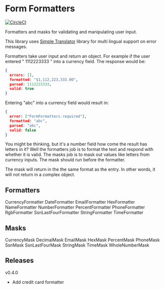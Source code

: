# Form Formatters

[![CircleCI](https://circleci.com/gh/AlchemyAlcove/FormFormatters/tree/master.svg?style=svg&circle-token=8d93970e17263a753de9a3f15a8cd855b345b91b)](https://circleci.com/gh/AlchemyAlcove/FormFormatters/tree/master)

Formatters and masks for validating and manipulating user input.

This library uses [Simple Translator](https://github.com/AlchemyAlcove/SimpleTranslator) library for multi lingual support on error messages.

Formatters take user input and return an object. For example if the user entered " 1112223333 " into a currency field. The response would be:

```json
{
  errors: [],
  formatted: "$1,112,223,333.00",
  parsed: 1112223333,
  valid: true
}
```

Entering "abc" into a currency field would result in:

```json
{
  error: ["FormFormatters.required"],
  formatted: "abc",
  parsed: "abc",
  valid: false
}
```

You might be thinking, but it's a number field how come the result has letters in it? Well the formatters job is to format the text and respond with whether it is valid. The masks job is to mask out values like letters from currency inputs. The mask should run before the formatter.

The mask will return in the the same format as the entry. In other words, it will not return in a complex object.

## Formatters
CurrencyFormatter
DateFormatter
EmailFormatter
HexFormatter
NameFormatter
NumberFormatter
PercentFormatter
PhoneFormatter
RgbFormatter
SsnLastFourFormatter
StringFormatter
TimeFormatter

## Masks
CurrencyMask
DecimalMask
EmailMask
HexMask
PercentMask
PhoneMask
SsnMask
SsnLastFourMask
StringMask
TimeMask
WholeNumberMask

## Releases

v0.4.0

- Add credit card formatter
